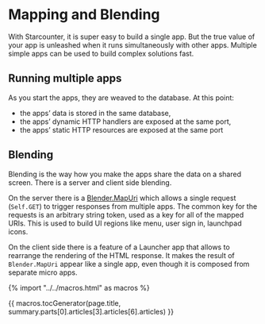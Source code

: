 # Mapping and Blending

With Starcounter, it is super easy to build a single app. But the true value of your app is unleashed when it runs simultaneously with other apps. Multiple simple apps can be used to build complex solutions fast.

## Running multiple apps

As you start the apps, they are weaved to the database. At this point:

- the apps’ data is stored in the same database,
- the apps’ dynamic HTTP handlers are exposed at the same port,
- the apps’ static HTTP resources are exposed at the same port

## Blending

Blending is the way how you make the apps share the data on a shared screen. There is a server and client side blending.

On the server there is a [Blender.MapUri](/guides/mapping-and-blending/blending/README.md) which allows a single request (`Self.GET`) to trigger responses from multiple apps. The common key for the requests is an arbitrary string token, used as a key for all of the mapped URIs. This is used to build UI regions like menu, user sign in, launchpad icons.

On the client side there is a feature of a Launcher app that allows to rearrange the rendering of the HTML response. It makes the result of `Blender.MapUri` appear like a single app, even though it is composed from separate micro apps.

{% import "../../macros.html" as macros %}

{{ macros.tocGenerator(page.title, summary.parts[0].articles[3].articles[6].articles) }}
